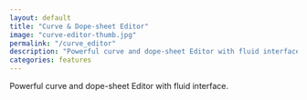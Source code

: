 ```yaml
---
layout: default
title: "Curve & Dope-sheet Editor"
image: "curve-editor-thumb.jpg"
permalink: "/curve_editor"
description: "Powerful curve and dope-sheet Editor with fluid interface."
categories: features
---
```


Powerful curve and dope-sheet Editor with fluid interface.
